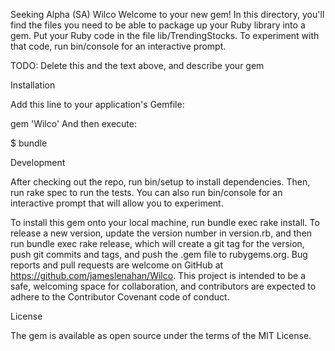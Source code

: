 Seeking Alpha (SA) Wilco
Welcome to your new gem! In this directory, you'll find the files you need to be able to package up your Ruby library into a gem. Put your Ruby code in the file lib/TrendingStocks. To experiment with that code, run bin/console for an interactive prompt.

TODO: Delete this and the text above, and describe your gem

Installation

Add this line to your application's Gemfile:

gem 'Wilco'
And then execute:

$ bundle

Development

After checking out the repo, run bin/setup to install dependencies. Then, run rake spec to run the tests. You can also run bin/console for an interactive prompt that will allow you to experiment.

To install this gem onto your local machine, run bundle exec rake install. To release a new version, update the version number in version.rb, and then run bundle exec rake release, which will create a git tag for the version, push git commits and tags, and push the .gem file to rubygems.org.
Bug reports and pull requests are welcome on GitHub at https://github.com/jameslenahan/Wilco. This project is intended to be a safe, welcoming space for collaboration, and contributors are expected to adhere to the Contributor Covenant code of conduct.

License

The gem is available as open source under the terms of the MIT License.
